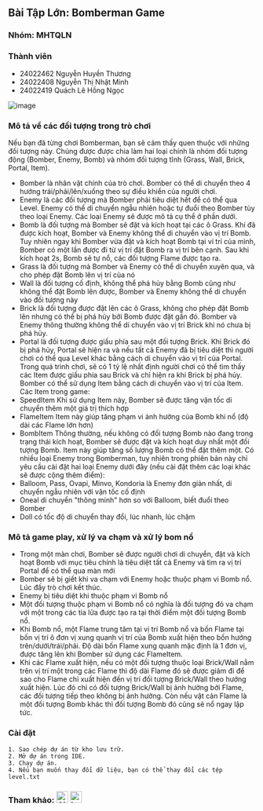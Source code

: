##  Bài Tập Lớn: Bomberman Game


### Nhóm: MHTQLN


### Thành viên


 - 24022462 Nguyễn Huyền Thương
 - 24022408 Nguyễn Thị Nhật Minh
 - 24022419 Quách Lê Hồng Ngọc


![image](https://github.com/user-attachments/assets/55c540d5-a5aa-4cbc-a4c0-ff8ef8d6d4bd)


### Mô tả về các đối tượng trong trò chơi


Nếu bạn đã từng chơi Bomberman, bạn sẽ cảm thấy quen thuộc với những đối tượng này. Chúng được được chia làm hai loại chính là nhóm đối tượng động (Bomber, Enemy, Bomb) và nhóm đối tượng tĩnh (Grass, Wall, Brick, Portal, Item).
 
- Bomber là nhân vật chính của trò chơi. Bomber có thể di chuyển theo 4 hướng trái/phải/lên/xuống theo sự điều khiển của người chơi.
- Enemy là các đối tượng mà Bomber phải tiêu diệt hết để có thể qua Level. Enemy có thể di chuyển ngẫu nhiên hoặc tự đuổi theo Bomber tùy theo loại Enemy. Các loại Enemy sẽ được mô tả cụ thể ở phần dưới.
- Bomb là đối tượng mà Bomber sẽ đặt và kích hoạt tại các ô Grass. Khi đã được kích hoạt, Bomber và Enemy không thể di chuyển vào vị trí Bomb. Tuy nhiên ngay khi Bomber vừa đặt và kích hoạt Bomb tại ví trí của mình, Bomber có một lần được đi từ vị trí đặt Bomb ra vị trí bên cạnh. Sau khi kích hoạt 2s, Bomb sẽ tự nổ, các đối tượng Flame được tạo ra.
- Grass là đối tượng mà Bomber và Enemy có thể di chuyển xuyên qua, và cho phép đặt Bomb lên vị trí của nó
- Wall là đối tượng cố định, không thể phá hủy bằng Bomb cũng như không thể đặt Bomb lên được, Bomber và Enemy không thể di chuyển vào đối tượng này
- Brick là đối tượng được đặt lên các ô Grass, không cho phép đặt Bomb lên nhưng có thể bị phá hủy bởi Bomb được đặt gần đó. Bomber và Enemy thông thường không thể di chuyển vào vị trí Brick khi nó chưa bị phá hủy.
- Portal là đối tượng được giấu phía sau một đối tượng Brick. Khi Brick đó bị phá hủy, Portal sẽ hiện ra và nếu tất cả Enemy đã bị tiêu diệt thì người chơi có thể qua Level khác bằng cách di chuyển vào vị trí của Portal.
Trong quá trình chơi, sẽ có 1 tỷ lệ nhất định người chơi có thể tìm thấy các Item được giấu phía sau Brick và chỉ hiện ra khi Brick bị phá hủy. Bomber có thể sử dụng Item bằng cách di chuyển vào vị trí của Item. Các Item trong game:
- SpeedItem Khi sử dụng Item này, Bomber sẽ được tăng vận tốc di chuyển thêm một giá trị thích hợp
- FlameItem Item này giúp tăng phạm vi ảnh hưởng của Bomb khi nổ (độ dài các Flame lớn hơn)
- BombItem Thông thường, nếu không có đối tượng Bomb nào đang trong trạng thái kích hoạt, Bomber sẽ được đặt và kích hoạt duy nhất một đối tượng Bomb. Item này giúp tăng số lượng Bomb có thể đặt thêm một.
Có nhiều loại Enemy trong Bomberman, tuy nhiên trong phiên bản này chỉ yêu cầu cài đặt hai loại Enemy dưới đây (nếu cài đặt thêm các loại khác sẽ được cộng thêm điểm):
- Balloom, Pass, Ovapi, Minvo, Kondoria là Enemy đơn giản nhất, di chuyển ngẫu nhiên với vận tốc cố định
- Oneal di chuyển "thông minh" hơn so với Balloom, biết đuổi theo Bomber
- Doll có tốc độ di chuyển thay đổi, lúc nhanh, lúc chậm
### Mô tả game play, xử lý va chạm và xử lý bom nổ
- Trong một màn chơi, Bomber sẽ được người chơi di chuyển, đặt và kích hoạt Bomb với mục tiêu chính là tiêu diệt tất cả Enemy và tìm ra vị trí Portal để có thể qua màn mới
- Bomber sẽ bị giết khi va chạm với Enemy hoặc thuộc phạm vi Bomb nổ. Lúc đấy trò chơi kết thúc.
- Enemy bị tiêu diệt khi thuộc phạm vi Bomb nổ
- Một đối tượng thuộc phạm vi Bomb nổ có nghĩa là đối tượng đó va chạm với một trong các tia lửa được tạo ra tại thời điểm một đối tượng Bomb nổ.
- Khi Bomb nổ, một Flame trung tâm tại vị trí Bomb nổ và bốn Flame tại bốn vị trí ô đơn vị xung quanh vị trí của Bomb xuất hiện theo bốn hướng trên/dưới/trái/phải. Độ dài bốn Flame xung quanh mặc định là 1 đơn vị, được tăng lên khi Bomber sử dụng các FlameItem.
- Khi các Flame xuất hiện, nếu có một đối tượng thuộc loại Brick/Wall nằm trên vị trí một trong các Flame thì độ dài Flame đó sẽ được giảm đi để sao cho Flame chỉ xuất hiện đến vị trí đối tượng Brick/Wall theo hướng xuất hiện. Lúc đó chỉ có đối tượng Brick/Wall bị ảnh hưởng bởi Flame, các đối tượng tiếp theo không bị ảnh hưởng. Còn nếu vật cản Flame là một đối tượng Bomb khác thì đối tượng Bomb đó cũng sẽ nổ ngay lập tức.


### Cài đặt
    1. Sao chép dự án từ kho lưu trữ.
    2. Mở dự án trong IDE.
    3. Chạy dự án.
    4. Nếu bạn muốn thay đổi dữ liệu, bạn có thể thay đổi các tệp level.txt


### Tham khảo: <img src="https://raw.githubusercontent.com/gilbarbara/logos/master/logos/github-icon.svg" alt="GitHub" width="24" height="24"> <img src="https://github.com/user-attachments/assets/1548c53e-5b0b-49a3-9fae-f8afe1cc6738" alt="Logo mới" width="24" height="24">






